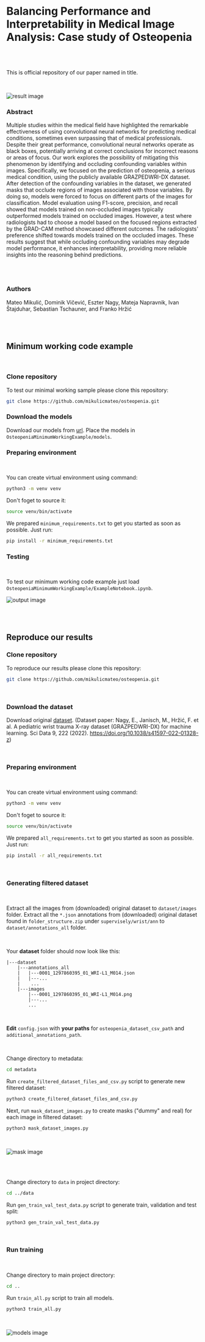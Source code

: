 # Balancing Performance and Interpretability in Medical Image Analysis: Case study of Osteopenia

<br/>
<br/>

This is official repository of our paper named in title.

<br/>

![result image](https://github.com/mikulicmateo/osteopenia/blob/master/media_readme/gradcam_3.png?raw=true)

### Abstract

Multiple studies within the medical field have highlighted the remarkable effectiveness of using convolutional neural networks for predicting medical conditions, sometimes even surpassing that of medical professionals.
Despite their great performance, convolutional neural networks operate as black boxes, potentially arriving at correct conclusions for incorrect reasons or areas of focus.
Our work explores the possibility of mitigating this phenomenon by identifying and occluding confounding variables within images.
Specifically, we focused on the prediction of osteopenia, a serious medical condition, using the publicly available GRAZPEDWRI-DX dataset.
After detection of the confounding variables in the dataset, we generated masks that occlude regions of images associated with those variables.
By doing so, models were forced to focus on different parts of the images for classification.
Model evaluation using F1-score, precision, and recall showed that models trained on non-occluded images typically outperformed models trained on occluded images.
However, a test where radiologists had to choose a model based on the focused regions extracted by the GRAD-CAM method showcased different outcomes.
The radiologists' preference shifted towards models trained on the occluded images.
These results suggest that while occluding confounding variables may degrade model performance, it enhances interpretability, providing more reliable insights into the reasoning behind predictions.

<br/>
<br/>

### Authors

Mateo Mikulić, Dominik Vičević, Eszter Nagy, Mateja Napravnik, Ivan Štajduhar, Sebastian Tschauner, and Franko Hržić

<br/>
<br/>

## Minimum working code example

<br/>

### Clone repository

To test our minimal working sample please clone this repository:
```bash
git clone https://github.com/mikulicmateo/osteopenia.git
```

### Download the models

Download our models from [url](https://drive.google.com/drive/folders/17xFmrAcx-Akh-7VGskgeGj3jRDZKG-Mi?usp=sharing). 
Place the models in `OsteopeniaMinimumWorkingExample/models`.

### Preparing environment

<br/>

You can create virtual environment using command:
```bash
python3 -m venv venv
```

Don't foget to source it:
```bash
source venv/bin/activate
```

We prepared `minimum_requirements.txt` to get you started as soon as possible.
Just run:
```bash
pip install -r minimum_requirements.txt
```

### Testing

<br/>

To test our minimum working code example just load `OsteopeniaMinimumWorkingExample/ExampleNotebook.ipynb`.

![output image](https://github.com/mikulicmateo/osteopenia/blob/master/media_readme/output.png?raw=true)

<br/>
<br/>

## Reproduce our results

### Clone repository

To reproduce our results please clone this repository:
```bash
git clone https://github.com/mikulicmateo/osteopenia.git
```

<br/>

### Download the dataset

Download original [dataset][1]. (Dataset paper:
Nagy, E., Janisch, M., Hržić, F. et al. A pediatric wrist trauma X-ray dataset (GRAZPEDWRI-DX) for machine learning. Sci Data 9, 222 (2022). https://doi.org/10.1038/s41597-022-01328-z)

<br/>

### Preparing environment

<br/>

You can create virtual environment using command:
```bash
python3 -m venv venv
```

Don't foget to source it:
```bash
source venv/bin/activate
```

We prepared `all_requirements.txt` to get you started as soon as possible.
Just run:
```bash
pip install -r all_requirements.txt
```

<br/>

### Generating filtered dataset

<br/>

Extract all the images from (downloaded) original dataset to `dataset/images` folder.
Extract all the `*.json` annotations from (downloaded) original dataset found in `folder_structure.zip` under `supervisely/wrist/ann` to `dataset/annotations_all` folder.

<br/>

Your **dataset** folder should now look like this:
```
|---dataset
    |---annotations_all
    |   |---0001_1297860395_01_WRI-L1_M014.json
    |   |---...
    |    ...
    |---images
        |---0001_1297860395_01_WRI-L1_M014.png
        |---...
        ...
```
<br/>

**Edit** `config.json` with **your paths** for `osteopenia_dataset_csv_path` and `additional_annotations_path`.

<br/>

Change directory to metadata:
```bash
cd metadata
```

Run `create_filtered_dataset_files_and_csv.py` script to generate new filtered dataset:
```bash
python3 create_filtered_dataset_files_and_csv.py
```
Next, run `mask_dataset_images.py` to create masks ("dummy" and real) for each image in filtered dataset:
```bash
python3 mask_dataset_images.py
```

<br/>


![mask image](https://github.com/mikulicmateo/osteopenia/blob/master/media_readme/mask_mosaic.png?raw=true)

<br/>
<br/>

Change directory to `data` in project directory:

```bash
cd ../data
```

Run `gen_train_val_test_data.py` script to generate train, validation and test split:
```bash
python3 gen_train_val_test_data.py
```

<br/>

### Run training

<br/>

Change directory to main project directory:
```bash
cd ..
```

Run `train_all.py` script to train all models.
```bash
python3 train_all.py
```

<br/>

![models image](https://github.com/mikulicmateo/osteopenia/blob/master/media_readme/test-mosaic-1.png?raw=true)



[1]: https://www.nature.com/articles/s41597-022-01328-z?fbclid=IwAR35HKVMkNo2ARi3KgZuP3Inv9P7UpjmalDrUj0oa57_Y5bvXHHCFVp-1Ig
